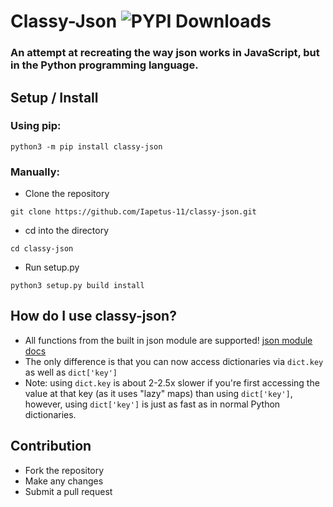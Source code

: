 # Classy-Json ![PYPI Downloads](https://img.shields.io/pypi/dw/classy-json?color=64b594)
### An attempt at recreating the way json works in JavaScript, but in the Python programming language.

## Setup / Install
### Using pip:
```
python3 -m pip install classy-json
```
### Manually:
* Clone the repository
```
git clone https://github.com/Iapetus-11/classy-json.git
```
* cd into the directory
```
cd classy-json
```
* Run setup.py
```
python3 setup.py build install
```

## How do I use classy-json?
* All functions from the built in json module are supported! [json module docs](https://docs.python.org/3/library/json.html)
* The only difference is that you can now access dictionaries via `dict.key` as well as `dict['key']`
* Note: using `dict.key` is about 2-2.5x slower if you're first accessing the value at that key (as it uses "lazy" maps) than using `dict['key']`, however, using `dict['key']` is just as fast as in normal Python dictionaries.

## Contribution
* Fork the repository
* Make any changes
* Submit a pull request
